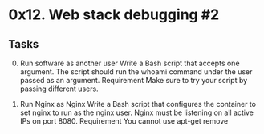 # 0x12. Web stack debugging #2
## Tasks
0. Run software as another user
Write a Bash script that accepts one argument. The script should run the whoami command under the user passed as an argument. 
Requirement
Make sure to try your script by passing different users.

1. Run Nginx as Nginx
Write a Bash script that configures the container to set nginx to run as the nginx user. Nginx must be listening on all active IPs on port 8080. 
Requirement
You cannot use apt-get remove

